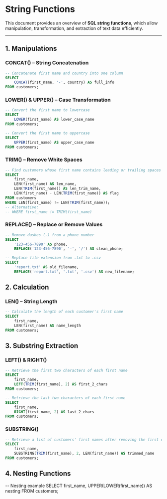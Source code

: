 # String Functions

This document provides an overview of **SQL string functions**, which allow manipulation, transformation, and extraction of text data efficiently.

---

## 1. Manipulations

### CONCAT() – String Concatenation
```sql
-- Concatenate first name and country into one column
SELECT 
    CONCAT(first_name, '-', country) AS full_info
FROM customers;
```

### LOWER() & UPPER() – Case Transformation
```sql
-- Convert the first name to lowercase
SELECT 
    LOWER(first_name) AS lower_case_name
FROM customers;

-- Convert the first name to uppercase
SELECT 
    UPPER(first_name) AS upper_case_name
FROM customers;
```

### TRIM() – Remove White Spaces

```sql
-- Find customers whose first name contains leading or trailing spaces
SELECT 
    first_name,
    LEN(first_name) AS len_name,
    LEN(TRIM(first_name)) AS len_trim_name,
    LEN(first_name) - LEN(TRIM(first_name)) AS flag
FROM customers
WHERE LEN(first_name) != LEN(TRIM(first_name));
-- Alternative:
-- WHERE first_name != TRIM(first_name)
```

### REPLACE() – Replace or Remove Values
```sql
-- Remove dashes (-) from a phone number
SELECT
    '123-456-7890' AS phone,
    REPLACE('123-456-7890', '-', '/') AS clean_phone;

-- Replace file extension from .txt to .csv
SELECT
    'report.txt' AS old_filename,
    REPLACE('report.txt', '.txt', '.csv') AS new_filename;
```
## 2. Calculation
### LEN() – String Length
```sql
-- Calculate the length of each customer's first name
SELECT 
    first_name, 
    LEN(first_name) AS name_length
FROM customers;
```

## 3. Substring Extraction
### LEFT() & RIGHT()
```sql
-- Retrieve the first two characters of each first name
SELECT 
    first_name,
    LEFT(TRIM(first_name), 2) AS first_2_chars
FROM customers;

-- Retrieve the last two characters of each first name
SELECT 
    first_name,
    RIGHT(first_name, 2) AS last_2_chars
FROM customers;
```

### SUBSTRING()
```sql
-- Retrieve a list of customers' first names after removing the first character
SELECT 
    first_name,
    SUBSTRING(TRIM(first_name), 2, LEN(first_name)) AS trimmed_name
FROM customers;
```
## 4. Nesting Functions
-- Nesting example
SELECT
    first_name, 
    UPPER(LOWER(first_name)) AS nesting
FROM customers;
